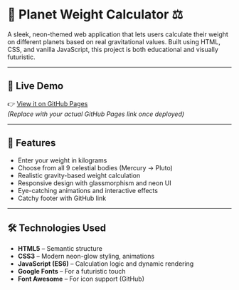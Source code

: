 # 🌌 Planet Weight Calculator ⚖️

A sleek, neon-themed web application that lets users calculate their weight on different planets based on real gravitational values. Built using HTML, CSS, and vanilla JavaScript, this project is both educational and visually futuristic.

---

## 🚀 Live Demo

👉 [View it on GitHub Pages](https://your-username.github.io/planet-weight-calculator/)  
*(Replace with your actual GitHub Pages link once deployed)*

---

## 🧠 Features

- Enter your weight in kilograms
- Choose from all 9 celestial bodies (Mercury → Pluto)
- Realistic gravity-based weight calculation
- Responsive design with glassmorphism and neon UI
- Eye-catching animations and interactive effects
- Catchy footer with GitHub link

---

## 🛠️ Technologies Used

- **HTML5** – Semantic structure
- **CSS3** – Modern neon-glow styling, animations
- **JavaScript (ES6)** – Calculation logic and dynamic rendering
- **Google Fonts** – For a futuristic touch
- **Font Awesome** – For icon support (GitHub)

